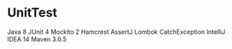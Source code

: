 # UnitTest

Java 8
JUnit 4
Mockito 2
Hamcrest
AssertJ
Lombok
CatchException
IntelliJ IDEA 14
Maven 3.0.5
